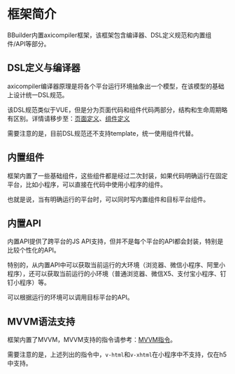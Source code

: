 # 框架简介

BBuilder内置axicompiler框架，该框架包含编译器、DSL定义规范和内置组件/API等部分。

## DSL定义与编译器

axicompiler编译器原理是将各个平台运行环境抽象出一个模型，在该模型的基础上设计统一DSL规范。

该DSL规范类似于VUE，但是分为页面代码和组件代码两部分，结构和生命周期略有区别。详情请移步至：<a href="./page.html" target="_blank">页面定义</a>、<a href="./component.html" target="_blank">组件定义</a>

需要注意的是，目前DSL规范还不支持template，统一使用组件代替。

## 内置组件

框架内置了一些基础组件，这些组件都是经过二次封装，如果代码明确运行在固定平台，比如小程序，可以直接在代码中使用小程序的组件。

也就是说，当有明确运行的平台时，可以同时写内置组件和目标平台组件。

## 内置API

内置API提供了跨平台的JS API支持，但并不是每个平台的API都会封装，特别是比较个性化的API。

特别的，从内置API中可以获取当前运行的大环境（浏览器、微信小程序、阿里小程序），还可以获取当前运行的小环境（普通浏览器、微信X5、支付宝小程序、钉钉小程序）等。

可以根据运行的环境可以调用目标平台的API。


## MVVM语法支持

框架内置了MVVM，MVVM支持的指令请参考：<a href="https://github.com/nandy007/agile-ce/blob/master/docs/parser.md" target="_blank">MVVM指令</a>。

需要注意的是，上述列出的指令中，<code>v-html</code>和<code>v-xhtml</code>在小程序中不支持，仅在h5中支持。